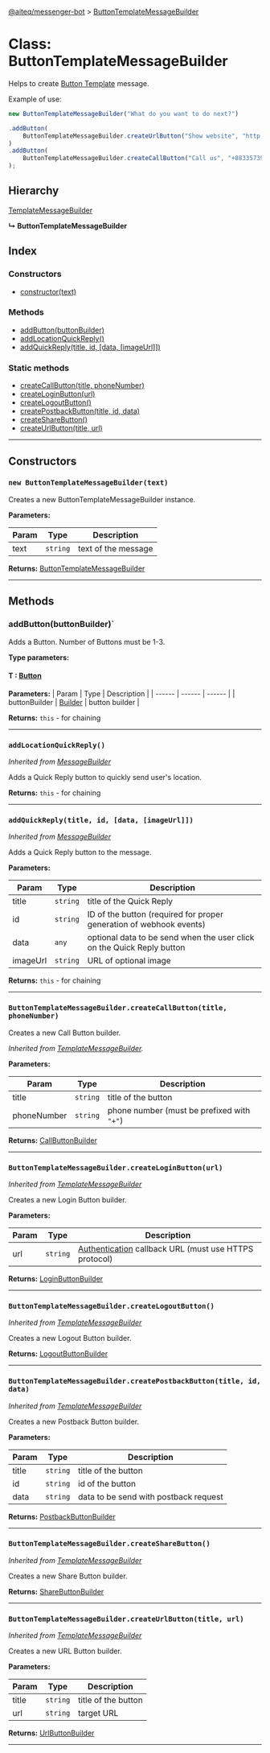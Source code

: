 [@aiteq/messenger-bot](../README.md) > [ButtonTemplateMessageBuilder](../classes/buttontemplatemessagebuilder.md)

# Class: ButtonTemplateMessageBuilder

Helps to create [Button Template](https://developers.facebook.com/docs/messenger-platform/send-api-reference/button-template) message.

Example of use:
```typescript
new ButtonTemplateMessageBuilder("What do you want to do next?")

.addButton(
    ButtonTemplateMessageBuilder.createUrlButton("Show website", "http://www.aiteq.com")
)
.addButton(
    ButtonTemplateMessageBuilder.createCallButton("Call us", "+88335739565")
);
```

## Hierarchy

[TemplateMessageBuilder](templatemessagebuilder.md)

**↳ ButtonTemplateMessageBuilder**

## Index

### Constructors

* [constructor(text)](buttontemplatemessagebuilder.md#constructor)

### Methods

* [addButton(buttonBuilder)](buttontemplatemessagebuilder.md#addbutton)
* [addLocationQuickReply()](buttontemplatemessagebuilder.md#addlocationquickreply)
* [addQuickReply(title, id, [data, [imageUrl]])](buttontemplatemessagebuilder.md#addquickreply)

### Static methods

* [createCallButton(title, phoneNumber)](buttontemplatemessagebuilder.md#createcallbutton)
* [createLoginButton(url)](buttontemplatemessagebuilder.md#createloginbutton)
* [createLogoutButton()](buttontemplatemessagebuilder.md#createlogoutbutton)
* [createPostbackButton(title, id, data)](buttontemplatemessagebuilder.md#createpostbackbutton)
* [createShareButton()](buttontemplatemessagebuilder.md#createsharebutton)
* [createUrlButton(title, url)](buttontemplatemessagebuilder.md#createurlbutton)



---
## Constructors
<a id="constructor"></a>
### `new ButtonTemplateMessageBuilder(text)`

Creates a new ButtonTemplateMessageBuilder instance.

**Parameters:**

| Param | Type | Description |
| ------ | ------ | ------ |
| text | `string`   |  text of the message |

**Returns:** [ButtonTemplateMessageBuilder](buttontemplatemessagebuilder.md)
___

## Methods

<a id="addbutton"></a>
###  addButton(buttonBuilder)`

Adds a Button. Number of Buttons must be 1-3.

**Type parameters:**

#### T :  [Button](../modules/send.md#button)

**Parameters:**
| Param | Type | Description |
| ------ | ------ | ------ |
| buttonBuilder | [Builder](builder.md) | button builder |

**Returns:** `this` - for chaining
___

<a id="addlocationquickreply"></a>
###  `addLocationQuickReply()`

*Inherited from [MessageBuilder](messagebuilder.md)*

Adds a Quick Reply button to quickly send user's location.

**Returns:** `this` - for chaining
___

<a id="addquickreply"></a>
###  `addQuickReply(title, id, [data, [imageUrl]])`

*Inherited from [MessageBuilder](messagebuilder.md)*

Adds a Quick Reply button to the message.

**Parameters:**

| Param | Type | Description |
| ------ | ------ | ------ |
| title | `string` | title of the Quick Reply |
| id | `string` | ID of the button (required for proper generation of webhook events) |
| data | `any` | optional data to be send when the user click on the Quick Reply button |
| imageUrl | `string` | URL of optional image |

**Returns:** `this` - for chaining
___

<a id="createcallbutton"></a>
### `ButtonTemplateMessageBuilder.createCallButton(title, phoneNumber)`

Creates a new Call Button builder.

*Inherited from [TemplateMessageBuilder](templatemessagebuilder.md).*

**Parameters:**

| Param | Type | Description |
| ------ | ------ | ------ |
| title | `string`   | title of the button |
| phoneNumber | `string`   | phone number (must be prefixed with `"+"`) |

**Returns:** [CallButtonBuilder](callbuttonbuilder.md)
___

<a id="createloginbutton"></a>
### `ButtonTemplateMessageBuilder.createLoginButton(url)`

*Inherited from [TemplateMessageBuilder](templatemessagebuilder.md)*

Creates a new Login Button builder.

**Parameters:**

| Param | Type | Description |
| ------ | ------ | ------ |
| url | `string` | [Authentication](https://developers.facebook.com/docs/messenger-platform/account-linking/authentication) callback URL (must use HTTPS protocol) |

**Returns:** [LoginButtonBuilder](loginbuttonbuilder.md)
___

<a id="createlogoutbutton"></a>
### `ButtonTemplateMessageBuilder.createLogoutButton()`

*Inherited from [TemplateMessageBuilder](templatemessagebuilder.md)*

Creates a new Logout Button builder.

**Returns:** [LogoutButtonBuilder](logoutbuttonbuilder.md)
___

<a id="createpostbackbutton"></a>
### `ButtonTemplateMessageBuilder.createPostbackButton(title, id, data)`

*Inherited from [TemplateMessageBuilder](templatemessagebuilder.md)*

Creates a new Postback Button builder.

**Parameters:**

| Param | Type | Description |
| ------ | ------ | ------ |
| title | `string`   | title of the button |
| id | `string`   | id of the button |
| data | `string`   | data to be send with postback request |

**Returns:** [PostbackButtonBuilder](postbackbuttonbuilder.md)
___

<a id="createsharebutton"></a>
### `ButtonTemplateMessageBuilder.createShareButton()`

*Inherited from [TemplateMessageBuilder](templatemessagebuilder.md)*

Creates a new Share Button builder.

**Returns:** [ShareButtonBuilder](sharebuttonbuilder.md)
___

<a id="createurlbutton"></a>
### `ButtonTemplateMessageBuilder.createUrlButton(title, url)`

*Inherited from [TemplateMessageBuilder](templatemessagebuilder.md)*

Creates a new URL Button builder.

**Parameters:**

| Param | Type | Description |
| ------ | ------ | ------ |
| title | `string`   | title of the button |
| url | `string`   | target URL |

**Returns:** [UrlButtonBuilder](urlbuttonbuilder.md)
___

